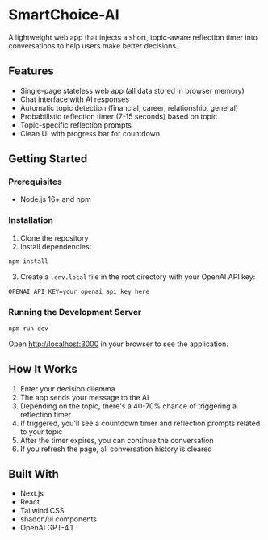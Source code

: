 # SmartChoice-AI

A lightweight web app that injects a short, topic-aware reflection timer into conversations to help users make better decisions.

## Features

- Single-page stateless web app (all data stored in browser memory)
- Chat interface with AI responses
- Automatic topic detection (financial, career, relationship, general)
- Probabilistic reflection timer (7-15 seconds) based on topic
- Topic-specific reflection prompts
- Clean UI with progress bar for countdown

## Getting Started

### Prerequisites

- Node.js 16+ and npm

### Installation

1. Clone the repository
2. Install dependencies:

```bash
npm install
```

3. Create a `.env.local` file in the root directory with your OpenAI API key:

```
OPENAI_API_KEY=your_openai_api_key_here
```

### Running the Development Server

```bash
npm run dev
```

Open [http://localhost:3000](http://localhost:3000) in your browser to see the application.

## How It Works

1. Enter your decision dilemma
2. The app sends your message to the AI
3. Depending on the topic, there's a 40-70% chance of triggering a reflection timer
4. If triggered, you'll see a countdown timer and reflection prompts related to your topic
5. After the timer expires, you can continue the conversation
6. If you refresh the page, all conversation history is cleared

## Built With

- Next.js
- React
- Tailwind CSS
- shadcn/ui components
- OpenAI GPT-4.1
